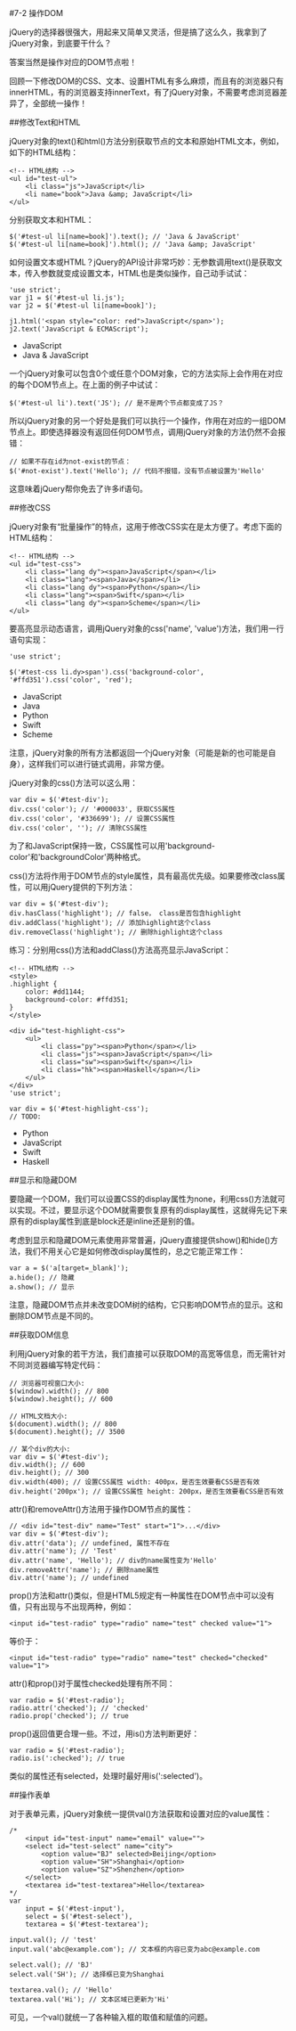 #7-2 操作DOM

jQuery的选择器很强大，用起来又简单又灵活，但是搞了这么久，我拿到了jQuery对象，到底要干什么？

答案当然是操作对应的DOM节点啦！

回顾一下修改DOM的CSS、文本、设置HTML有多么麻烦，而且有的浏览器只有innerHTML，有的浏览器支持innerText，有了jQuery对象，不需要考虑浏览器差异了，全部统一操作！

##修改Text和HTML

jQuery对象的text()和html()方法分别获取节点的文本和原始HTML文本，例如，如下的HTML结构：

	<!-- HTML结构 -->
	<ul id="test-ul">
	    <li class="js">JavaScript</li>
	    <li name="book">Java &amp; JavaScript</li>
	</ul>
分别获取文本和HTML：

	$('#test-ul li[name=book]').text(); // 'Java & JavaScript'
	$('#test-ul li[name=book]').html(); // 'Java &amp; JavaScript'
如何设置文本或HTML？jQuery的API设计非常巧妙：无参数调用text()是获取文本，传入参数就变成设置文本，HTML也是类似操作，自己动手试试：

	'use strict';
	var j1 = $('#test-ul li.js');
	var j2 = $('#test-ul li[name=book]');
	
	j1.html('<span style="color: red">JavaScript</span>');
	j2.text('JavaScript & ECMAScript');

- JavaScript
- Java & JavaScript

一个jQuery对象可以包含0个或任意个DOM对象，它的方法实际上会作用在对应的每个DOM节点上。在上面的例子中试试：

	$('#test-ul li').text('JS'); // 是不是两个节点都变成了JS？
所以jQuery对象的另一个好处是我们可以执行一个操作，作用在对应的一组DOM节点上。即使选择器没有返回任何DOM节点，调用jQuery对象的方法仍然不会报错：

	// 如果不存在id为not-exist的节点：
	$('#not-exist').text('Hello'); // 代码不报错，没有节点被设置为'Hello'
这意味着jQuery帮你免去了许多if语句。

##修改CSS

jQuery对象有“批量操作”的特点，这用于修改CSS实在是太方便了。考虑下面的HTML结构：

	<!-- HTML结构 -->
	<ul id="test-css">
	    <li class="lang dy"><span>JavaScript</span></li>
	    <li class="lang"><span>Java</span></li>
	    <li class="lang dy"><span>Python</span></li>
	    <li class="lang"><span>Swift</span></li>
	    <li class="lang dy"><span>Scheme</span></li>
	</ul>
要高亮显示动态语言，调用jQuery对象的css('name', 'value')方法，我们用一行语句实现：

	'use strict';
	
	$('#test-css li.dy>span').css('background-color', '#ffd351').css('color', 'red');

- JavaScript
- Java
- Python
- Swift
- Scheme

注意，jQuery对象的所有方法都返回一个jQuery对象（可能是新的也可能是自身），这样我们可以进行链式调用，非常方便。

jQuery对象的css()方法可以这么用：

	var div = $('#test-div');
	div.css('color'); // '#000033', 获取CSS属性
	div.css('color', '#336699'); // 设置CSS属性
	div.css('color', ''); // 清除CSS属性
为了和JavaScript保持一致，CSS属性可以用'background-color'和'backgroundColor'两种格式。

css()方法将作用于DOM节点的style属性，具有最高优先级。如果要修改class属性，可以用jQuery提供的下列方法：

	var div = $('#test-div');
	div.hasClass('highlight'); // false， class是否包含highlight
	div.addClass('highlight'); // 添加highlight这个class
	div.removeClass('highlight'); // 删除highlight这个class
练习：分别用css()方法和addClass()方法高亮显示JavaScript：

	<!-- HTML结构 -->
	<style>
	.highlight {
	    color: #dd1144;
	    background-color: #ffd351;
	}
	</style>
	
	<div id="test-highlight-css">
	    <ul>
	        <li class="py"><span>Python</span></li>
	        <li class="js"><span>JavaScript</span></li>
	        <li class="sw"><span>Swift</span></li>
	        <li class="hk"><span>Haskell</span></li>
	    </ul>
	</div>
	'use strict';
	
	var div = $('#test-highlight-css');
	// TODO:


- Python
- JavaScript
- Swift
- Haskell

##显示和隐藏DOM

要隐藏一个DOM，我们可以设置CSS的display属性为none，利用css()方法就可以实现。不过，要显示这个DOM就需要恢复原有的display属性，这就得先记下来原有的display属性到底是block还是inline还是别的值。

考虑到显示和隐藏DOM元素使用非常普遍，jQuery直接提供show()和hide()方法，我们不用关心它是如何修改display属性的，总之它能正常工作：

	var a = $('a[target=_blank]');
	a.hide(); // 隐藏
	a.show(); // 显示
注意，隐藏DOM节点并未改变DOM树的结构，它只影响DOM节点的显示。这和删除DOM节点是不同的。

##获取DOM信息

利用jQuery对象的若干方法，我们直接可以获取DOM的高宽等信息，而无需针对不同浏览器编写特定代码：

	// 浏览器可视窗口大小:
	$(window).width(); // 800
	$(window).height(); // 600
	
	// HTML文档大小:
	$(document).width(); // 800
	$(document).height(); // 3500
	
	// 某个div的大小:
	var div = $('#test-div');
	div.width(); // 600
	div.height(); // 300
	div.width(400); // 设置CSS属性 width: 400px，是否生效要看CSS是否有效
	div.height('200px'); // 设置CSS属性 height: 200px，是否生效要看CSS是否有效
attr()和removeAttr()方法用于操作DOM节点的属性：

	// <div id="test-div" name="Test" start="1">...</div>
	var div = $('#test-div');
	div.attr('data'); // undefined, 属性不存在
	div.attr('name'); // 'Test'
	div.attr('name', 'Hello'); // div的name属性变为'Hello'
	div.removeAttr('name'); // 删除name属性
	div.attr('name'); // undefined
prop()方法和attr()类似，但是HTML5规定有一种属性在DOM节点中可以没有值，只有出现与不出现两种，例如：

	<input id="test-radio" type="radio" name="test" checked value="1">
等价于：

	<input id="test-radio" type="radio" name="test" checked="checked" value="1">
attr()和prop()对于属性checked处理有所不同：

	var radio = $('#test-radio');
	radio.attr('checked'); // 'checked'
	radio.prop('checked'); // true
prop()返回值更合理一些。不过，用is()方法判断更好：

	var radio = $('#test-radio');
	radio.is(':checked'); // true
类似的属性还有selected，处理时最好用is(':selected')。

##操作表单

对于表单元素，jQuery对象统一提供val()方法获取和设置对应的value属性：

	/*
	    <input id="test-input" name="email" value="">
	    <select id="test-select" name="city">
	        <option value="BJ" selected>Beijing</option>
	        <option value="SH">Shanghai</option>
	        <option value="SZ">Shenzhen</option>
	    </select>
	    <textarea id="test-textarea">Hello</textarea>
	*/
	var
	    input = $('#test-input'),
	    select = $('#test-select'),
	    textarea = $('#test-textarea');
	
	input.val(); // 'test'
	input.val('abc@example.com'); // 文本框的内容已变为abc@example.com
	
	select.val(); // 'BJ'
	select.val('SH'); // 选择框已变为Shanghai
	
	textarea.val(); // 'Hello'
	textarea.val('Hi'); // 文本区域已更新为'Hi'
可见，一个val()就统一了各种输入框的取值和赋值的问题。